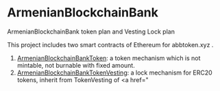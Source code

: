# ArmenianBlockchainBank
ArmenianBlockchainBank token plan and Vesting Lock plan

This project includes two smart contracts of Ethereum for abbtoken.xyz
.

1. <a href="https://github.com/Abb-token/ABB/blob/master/ArmenianBlockchainBank/contracts/ArmenianBlockchainBanktoken.sol">ArmenianBlockchainBankToken</a>: a token mechanism which is not mintable, not burnable with fixed amount.
2. <a href="https://github.com/Abb-token/ABB/blob/master/ArmenianBlockchainBank/contracts/ArmenianBlockchainBankVesting.sol">ArmenianBlockchainBankTokenVesting</a>: a lock mechanism for ERC20 tokens, inherit from TokenVesting of 
<a href="
